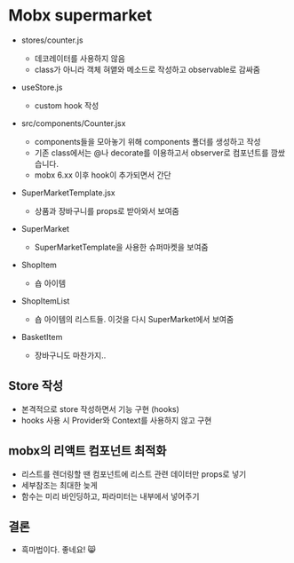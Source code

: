# Mobx supermarket

- stores/counter.js
  - 데코레이터를 사용하지 않음
  - class가 아니라 객체 혀앹와 메소드로 작성하고 observable로 감싸줌

- useStore.js
  - custom hook 작성

- src/components/Counter.jsx
  - components들을 모아놓기 위해 components 폴더를 생성하고 작성
  - 기존 class에서는 @나 decorate를 이용하고서 observer로 컴포넌트를 깜쌌습니다.
  - mobx 6.xx 이후 hook이 추가되면서 간단

- SuperMarketTemplate.jsx
  - 상품과 장바구니를 props로 받아와서 보여줌

- SuperMarket
  - SuperMarketTemplate을 사용한 슈퍼마켓을 보여줌

- ShopItem
  - 숍 아이템

- ShopItemList
  - 숍 아이템의 리스트들. 이것을 다시 SuperMarket에서 보여줌

- BasketItem
  - 장바구니도 마찬가지..

## Store 작성

- 본격적으로 store 작성하면서 기능 구현 (hooks)
- hooks 사용 시 Provider와 Context를 사용하지 않고 구현

## mobx의 리액트 컴포넌트 최적화

- 리스트를 렌더링할 땐 컴포넌트에 리스트 관련 데이터만 props로 넣기
- 세부참조는 최대한 늦게
- 함수는 미리 바인딩하고, 파라미터는 내부에서 넣어주기

## 결론

- 흑마법이다. 좋네요! 😸